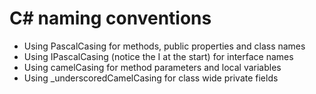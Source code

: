 ﻿# C# naming conventions

* Using PascalCasing for methods, public properties and class names
* Using IPascalCasing (notice the I at the start) for interface names
* Using camelCasing for method parameters and local variables
* Using _underscoredCamelCasing for class wide private fields